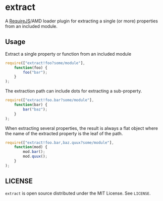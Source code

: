 # extract

A [RequireJS](http://requirejs.org)/AMD loader plugin for extracting a single (or more) properties from an included module.

## Usage

Extract a single property or function from an included module

```javascript
require(["extract!foo?some/module"],
    function(foo) {
        foo("bar");
    }
);
```

The extraction path can include dots for extracting a sub-property.

```javascript
require(["extract!foo.bar?some/module"],
    function(bar) {
        bar("baz");
    }
);
```

When extracting several properties, the result is always a flat object where the name of the extracted property is the leaf of the path.

```javascript
require(["extract!foo.bar,baz.quux?some/module"],
    function(mod) {
        mod.bar();
        mod.quux();
    }
);
```

## LICENSE

`extract` is open source distributed under the MIT License. See `LICENSE`.
